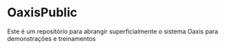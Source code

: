 # OaxisPublic
Este é um repositório para abrangir superficialmente o sistema Oaxis para demonstrações e treinamentos
